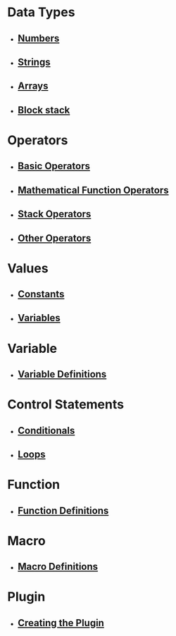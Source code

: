 # Data Types

- ## [Numbers](./data_type/numbers.md)
- ## [Strings](./data_type/strings.md)
- ## [Arrays](./data_type/array.md)
- ## [Block stack](./data_type/block_stack.md) 

# Operators

- ## [Basic Operators](./operators/basic.md)
- ## [Mathematical Function Operators](./operators/math.md)
- ## [Stack Operators](./operators/stack.md)
- ## [Other Operators](./operators/other.md)

# Values

- ## [Constants](./values/constants.md)
- ## [Variables](./values/variables.md)

# Variable
- ## [Variable Definitions](./variable/variable.md)

# Control Statements

- ## [Conditionals](./control-statements/conditionals.md)
- ## [Loops](./control-statements/loops.md)

# Function

- ## [Function Definitions](./function/function.md)

# Macro

- ## [Macro Definitions](./macro/macro.md)

# Plugin

- ## [Creating the Plugin](./plugin/plugin.md)

<!-- # I/O
- ## [Input](./io/input.md)
- ## [Output](./io/output.md) -->
